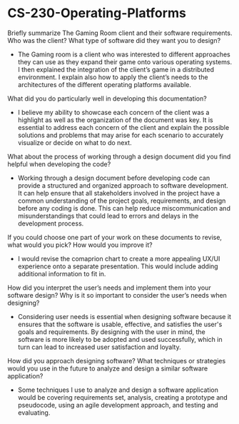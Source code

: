 # CS-230-Operating-Platforms

Briefly summarize The Gaming Room client and their software requirements. Who was the client? What type of software did they want you to design?
- The Gaming room is a client who was interested to different approaches they can use as they expand their game onto various operating systems. I then explained the integration of the client’s game in a distributed environment. I explain also how to apply the client’s needs to the architectures of the different operating platforms available.

What did you do particularly well in developing this documentation?
- I believe my ability to showcase each concern of the client was a highlight as well as the organization of the document was key. It is essential to address each concern of the client and explain the possible solutions and problems that may arise for each scenario to accurately visualize or decide on what to do next. 

What about the process of working through a design document did you find helpful when developing the code?
- Working through a design document before developing code can provide a structured and organized approach to software development. It can help ensure that all stakeholders involved in the project have a common understanding of the project goals, requirements, and design before any coding is done. This can help reduce miscommunication and misunderstandings that could lead to errors and delays in the development process.

If you could choose one part of your work on these documents to revise, what would you pick? How would you improve it?
- I would revise the comaprion chart to create a more appealing UX/UI experience onto a separate presentation. This would include adding additional information to fit in.

How did you interpret the user’s needs and implement them into your software design? Why is it so important to consider the user’s needs when designing?
- Considering user needs is essential when designing software because it ensures that the software is usable, effective, and satisfies the user's goals and requirements. By designing with the user in mind, the software is more likely to be adopted and used successfully, which in turn can lead to increased user satisfaction and loyalty.

How did you approach designing software? What techniques or strategies would you use in the future to analyze and design a similar software application?
- Some techniques I use to analyze and design a software application would be covering requirements set, analysis, creating a prototype and pseudocode, using an agile development approach, and testing and evaluating.
